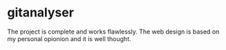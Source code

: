 # gitanalyser
The project is complete and works flawlessly. The web design is based on my personal opionion and it is well thought.